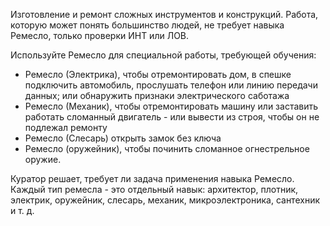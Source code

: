 Изготовление и ремонт сложных инструментов и конструкций. Работа, которую может понять большинство людей, не требует навыка Ремесло, только проверки ИНТ или ЛОВ. 

Используйте Ремесло для специальной работы, требующей обучения: 
- Ремесло (Электрика), чтобы отремонтировать дом, в спешке подключить автомобиль, прослушать телефон или линию передачи данных; или обнаружить признаки электрического саботажа
- Ремесло (Механик), чтобы отремонтировать машину или заставить работать сломанный двигатель - или вывести из строя, чтобы он не подлежал ремонту
- Ремесло (Слесарь) открыть замок без ключа
- Ремесло (оружейник), чтобы починить сломанное огнестрельное оружие.

Куратор решает, требует ли задача применения навыка Ремесло. Каждый тип ремесла - это отдельный навык: архитектор, плотник, электрик, оружейник, слесарь, механик, микроэлектроника, сантехник и т. д.
